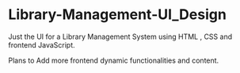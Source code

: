 # Library-Management-UI_Design
Just the UI for a Library Management System using HTML , CSS and frontend JavaScript.

Plans to Add more frontend dynamic functionalities and content.
